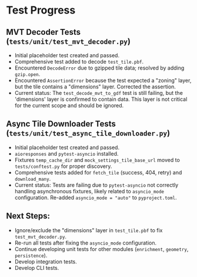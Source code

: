# Test Progress

## MVT Decoder Tests (`tests/unit/test_mvt_decoder.py`)
- Initial placeholder test created and passed.
- Comprehensive test added to decode `test_tile.pbf`.
- Encountered `DecodeError` due to gzipped tile data; resolved by adding `gzip.open`.
- Encountered `AssertionError` because the test expected a "zoning" layer, but the tile contains a "dimensions" layer. Corrected the assertion.
- Current status: The `test_decode_mvt_to_gdf` test is still failing, but the 'dimensions' layer is confirmed to contain data. This layer is not critical for the current scope and should be ignored.

## Async Tile Downloader Tests (`tests/unit/test_async_tile_downloader.py`)
- Initial placeholder test created and passed.
- `aioresponses` and `pytest-asyncio` installed.
- Fixtures `temp_cache_dir` and `mock_settings_tile_base_url` moved to `tests/conftest.py` for proper discovery.
- Comprehensive tests added for `fetch_tile` (success, 404, retry) and `download_many`.
- Current status: Tests are failing due to `pytest-asyncio` not correctly handling asynchronous fixtures, likely related to `asyncio_mode` configuration. Re-added `asyncio_mode = "auto"` to `pyproject.toml`.

## Next Steps:
- Ignore/exclude the "dimensions" layer in `test_tile.pbf` to fix `test_mvt_decoder.py`.
- Re-run all tests after fixing the `asyncio_mode` configuration.
- Continue developing unit tests for other modules (`enrichment`, `geometry`, `persistence`).
- Develop integration tests.
- Develop CLI tests.
